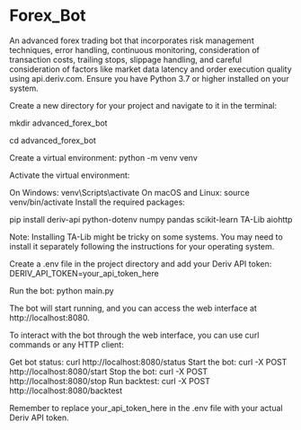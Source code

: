 # Forex_Bot
An advanced forex trading bot that incorporates risk management techniques, error handling, continuous monitoring, consideration of transaction costs, trailing stops, slippage handling, and careful consideration of factors like market data latency and order execution quality using api.deriv.com.
Ensure you have Python 3.7 or higher installed on your system.

Create a new directory for your project and navigate to it in the terminal:

mkdir advanced_forex_bot

cd advanced_forex_bot

Create a virtual environment:
python -m venv venv

Activate the virtual environment:

On Windows: venv\Scripts\activate
On macOS and Linux: source venv/bin/activate
Install the required packages:

pip install deriv-api python-dotenv numpy pandas scikit-learn TA-Lib aiohttp

Note: Installing TA-Lib might be tricky on some systems. You may need to install it separately following the instructions for your operating system.

Create a .env file in the project directory and add your Deriv API token:
DERIV_API_TOKEN=your_api_token_here

Run the bot:
python main.py

The bot will start running, and you can access the web interface at http://localhost:8080.

To interact with the bot through the web interface, you can use curl commands or any HTTP client:

Get bot status: curl http://localhost:8080/status
Start the bot: curl -X POST http://localhost:8080/start
Stop the bot: curl -X POST http://localhost:8080/stop
Run backtest: curl -X POST http://localhost:8080/backtest

Remember to replace your_api_token_here in the .env file with your actual Deriv API token.

